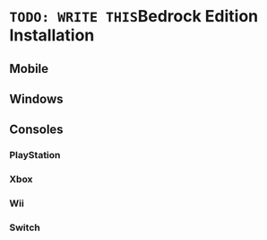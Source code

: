 <!---
title: Bedrock Edition Installation
path: /onboarding/install/install-bedrock
version: 1.0.0
authors:
    - @ezraen1
--->
``` .. todo:: Write this
```

`TODO: WRITE THIS`Bedrock Edition Installation
============================

Mobile
------

Windows
-------

Consoles
--------

### PlayStation

### Xbox

### Wii

### Switch